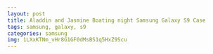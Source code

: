 ```yaml
---
layout: post
title: Aladdin and Jasmine Boating night Samsung Galaxy S9 Case
tags: samsung, galaxy, s9
categories: samsung
img: 1LXxKTNm_vHr8G1GF0dMsBS1q5HxZ9Scu
---
```

